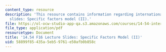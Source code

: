 ```yaml
---
content_type: resource
description: 'This resource contains information regarding international trade lecture
  slides: Specific factors model (II).'
file: https://ol-ocw-studio-app-qa.s3.amazonaws.com/courses/14-54-international-trade-fall-2016/58899f85435a5eb59761e50afb0b858c_MIT14_54F16_Lecture_12.pdf
file_type: application/pdf
resourcetype: Document
title: '14.54 F16 Lecture Slides: Specific Factors Model (II)'
uid: 58899f85-435a-5eb5-9761-e50afb0b858c
---
```

